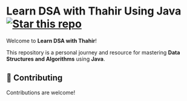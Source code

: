 # Learn DSA with Thahir Using Java                                                         [![Star this repo](https://img.shields.io/badge/Star-_this_repo-blue)](https://github.com/your-username/your-repo)


Welcome to **Learn DSA with Thahir**!   

This repository is a personal journey and resource for mastering **Data Structures and Algorithms** using **Java**.

## 🤝 Contributing

Contributions are welcome!  


